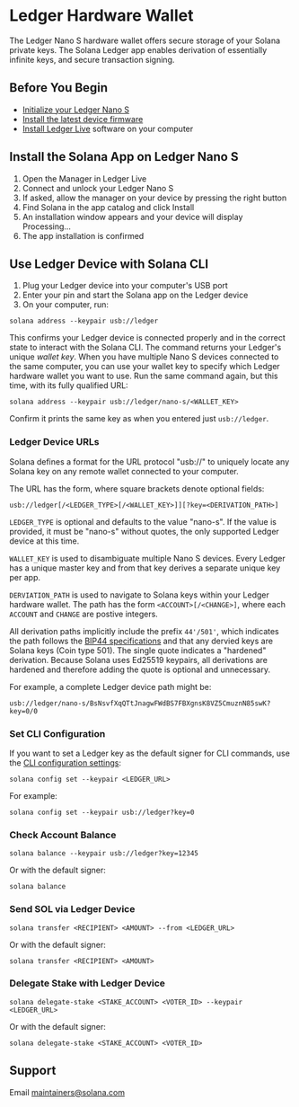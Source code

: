 # Ledger Hardware Wallet

The Ledger Nano S hardware wallet offers secure storage of your Solana private
keys. The Solana Ledger app enables derivation of essentially infinite keys, and
secure transaction signing.

## Before You Begin

- [Initialize your Ledger Nano S](https://support.ledger.com/hc/en-us/articles/360000613793)
- [Install the latest device firmware](https://support.ledgerwallet.com/hc/en-us/articles/360002731113-Update-Ledger-Nano-S-firmware)
- [Install Ledger Live](https://support.ledger.com/hc/en-us/articles/360006395553/) software on your computer

## Install the Solana App on Ledger Nano S

1. Open the Manager in Ledger Live
2. Connect and unlock your Ledger Nano S
3. If asked, allow the manager on your device by pressing the right button
4. Find Solana in the app catalog and click Install
5. An installation window appears and your device will display Processing…
6. The app installation is confirmed

## Use Ledger Device with Solana CLI

1. Plug your Ledger device into your computer's USB port
2. Enter your pin and start the Solana app on the Ledger device
3. On your computer, run:

```text
solana address --keypair usb://ledger
```

This confirms your Ledger device is connected properly and in the correct state
to interact with the Solana CLI. The command returns your Ledger's unique
*wallet key*. When you have multiple Nano S devices connected to the same
computer, you can use your wallet key to specify which Ledger hardware wallet
you want to use. Run the same command again, but this time, with its fully
qualified URL:

```text
solana address --keypair usb://ledger/nano-s/<WALLET_KEY>
```

Confirm it prints the same key as when you entered just `usb://ledger`.

### Ledger Device URLs

Solana defines a format for the URL protocol "usb://" to uniquely locate any Solana key on
any remote wallet connected to your computer.

The URL has the form, where square brackets denote optional fields:

```text
usb://ledger[/<LEDGER_TYPE>[/<WALLET_KEY>]][?key=<DERIVATION_PATH>]
```

`LEDGER_TYPE` is optional and defaults to the value "nano-s". If the value is provided,
it must be "nano-s" without quotes, the only supported Ledger device at this time.

`WALLET_KEY` is used to disambiguate multiple Nano S devices. Every Ledger has
a unique master key and from that key derives a separate unique key per app.

`DERVIATION_PATH` is used to navigate to Solana keys within your Ledger hardware
wallet. The path has the form `<ACCOUNT>[/<CHANGE>]`, where each `ACCOUNT` and
`CHANGE` are postive integers.

All derivation paths implicitly include the prefix `44'/501'`, which indicates
the path follows the [BIP44 specifications](https://github.com/bitcoin/bips/blob/master/bip-0044.mediawiki)
and that any dervied keys are Solana keys (Coin type 501).  The single quote
indicates a "hardened" derivation. Because Solana uses Ed25519 keypairs, all
derivations are hardened and therefore adding the quote is optional and
unnecessary.

For example, a complete Ledger device path might be:

```text
usb://ledger/nano-s/BsNsvfXqQTtJnagwFWdBS7FBXgnsK8VZ5CmuznN85swK?key=0/0
```

### Set CLI Configuration

If you want to set a Ledger key as the default signer for CLI commands, use the
[CLI configuration settings](../cli/usage.md#solana-config):

```text
solana config set --keypair <LEDGER_URL>
```

For example:

```text
solana config set --keypair usb://ledger?key=0
```

### Check Account Balance

```text
solana balance --keypair usb://ledger?key=12345
```

Or with the default signer:

```text
solana balance
```

### Send SOL via Ledger Device

```text
solana transfer <RECIPIENT> <AMOUNT> --from <LEDGER_URL>
```

Or with the default signer:

```text
solana transfer <RECIPIENT> <AMOUNT>
```

### Delegate Stake with Ledger Device

```text
solana delegate-stake <STAKE_ACCOUNT> <VOTER_ID> --keypair <LEDGER_URL>
```

Or with the default signer:

```text
solana delegate-stake <STAKE_ACCOUNT> <VOTER_ID>
```

## Support

Email maintainers@solana.com

